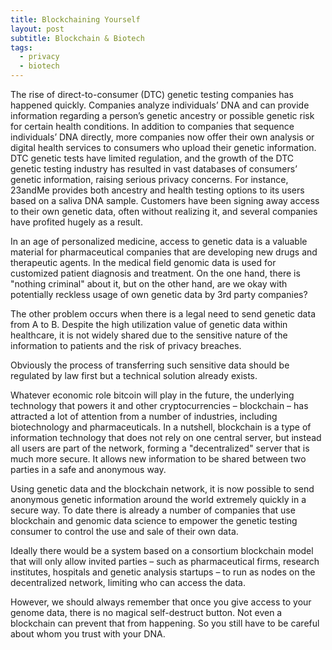 ```yaml
---
title: Blockchaining Yourself
layout: post
subtitle: Blockchain & Biotech
tags:
  - privacy
  - biotech
---
```

The rise of direct-to-consumer (DTC) genetic testing companies has happened quickly. Companies analyze individuals’ DNA and can provide information regarding a person’s genetic ancestry or possible genetic risk for certain health conditions. In addition to companies that sequence individuals’ DNA directly, more companies now offer their own analysis or digital health services to consumers who upload their genetic information. DTC genetic tests have limited regulation, and the growth of the DTC genetic testing industry has resulted in vast databases of consumers’ genetic information, raising serious privacy concerns. For instance, 23andMe provides both ancestry and health testing options to its users based on a saliva DNA sample. Customers have been signing away access to their own genetic data, often without realizing it, and several companies have profited hugely as a result.

In an age of personalized medicine, access to genetic data is a valuable material for pharmaceutical companies that are developing new drugs and therapeutic agents. In the medical field genomic data is used for customized patient diagnosis and treatment. On the one hand, there is "nothing criminal" about it, but on the other hand, are we okay with potentially reckless usage of own genetic data by 3rd party companies?

The other problem occurs when there is a legal need to send genetic data from A to B. Despite the high utilization value of genetic data within healthcare, it is not widely shared due to the sensitive nature of the information to patients and the risk of privacy breaches.

Obviously the process of transferring such sensitive data should be regulated by law first but a technical solution already exists.

Whatever economic role bitcoin will play in the future, the underlying technology that powers it and other cryptocurrencies – blockchain – has attracted a lot of attention from a number of industries, including biotechnology and pharmaceuticals. In a nutshell, blockchain is a type of information technology that does not rely on one central server, but instead all users are part of the network, forming a "decentralized" server that is much more secure. It allows new information to be shared between two parties in a safe and anonymous way.

Using genetic data and the blockchain network, it is now possible to send anonymous genetic information around the world extremely quickly in a secure way. To date there is already a number of companies that use blockchain and genomic data science to empower the genetic testing consumer to control the use and sale of their own data.

Ideally there would be a system based on a consortium blockchain model that will only allow invited parties – such as pharmaceutical firms, research institutes, hospitals and genetic analysis startups – to run as nodes on the decentralized network, limiting who can access the data.

However, we should always remember that once you give access to your genome data, there is no magical self-destruct button. Not even a blockchain can prevent that from happening. So you still have to be careful about whom you trust with your DNA.
